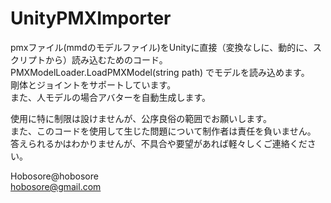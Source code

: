 # UnityPMXImporter
 
 pmxファイル(mmdのモデルファイル)をUnityに直接（変換なしに、動的に、スクリプトから）読み込むためのコード。  
 PMXModelLoader.LoadPMXModel(string path)
 でモデルを読み込めます。  
  剛体とジョイントをサポートしています。  
  また、人モデルの場合アバターを自動生成します。  
 
 
使用に特に制限は設けませんが、公序良俗の範囲でお願いします。  
また、このコードを使用して生じた問題について制作者は責任を負いません。  
答えられるかはわかりませんが、不具合や要望があれば軽々しくご連絡ください。  
  
  
Hobosore@hobosore  
hobosore@gmail.com  

